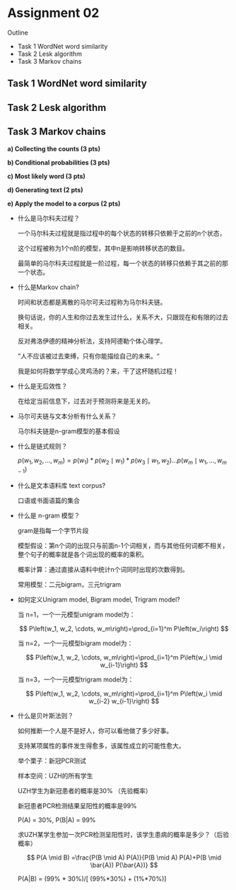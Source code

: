 # Assignment 02

Outline

* Task 1 WordNet word similarity
* Task 2 Lesk algorithm
* Task 3 Markov chains

## Task 1 WordNet word similarity

## Task 2 Lesk algorithm

## Task 3 Markov chains

__a) Collecting the counts (3 pts)__

__b) Conditional probabilities (3 pts)__

__c) Most likely word (3 pts)__

__d) Generating text (2 pts)__

__e) Apply the model to a corpus (2 pts)__

* 什么是马尔科夫过程？

  一个马尔科夫过程就是指过程中的每个状态的转移只依赖于之前的n个状态，
  
  这个过程被称为1个n阶的模型，其中n是影响转移状态的数目。
  
  最简单的马尔科夫过程就是一阶过程，每一个状态的转移只依赖于其之前的那一个状态。

* 什么是Markov chain?

  时间和状态都是离散的马尔可夫过程称为马尔科夫链。

  换句话说，你的人生和你过去发生过什么，关系不大，只跟现在和有限的过去相关。
  
  反对弗洛伊德的精神分析法，支持阿德勒个体心理学。
  
  ”人不应该被过去束缚，只有你能描绘自己的未来。“
  
  我是如何将数学学成心灵鸡汤的？来，干了这杯随机过程！

* 什么是无后效性？

  在给定当前信息下，过去对于预测将来是无关的。
  
* 马尔可夫链与文本分析有什么关系？

  马尔科夫链是n-gram模型的基本假设
  
* 什么是链式规则？

  $p\left(w_1, w_2, \ldots, w_m\right)=p\left(w_1\right) * p\left(w_2 \mid w_1\right) * p\left(w_3 \mid w_1, w_2\right) \ldots p\left(w_m \mid w_1, \ldots, w_{m-1}\right)$
  
* 什么是文本语料库 text corpus?
  
  口语或书面语篇的集合
  
* 什么是 n-gram 模型？

  gram是指每一个字节片段
  
  模型假设：第n个词的出现只与前面n-1个词相关，而与其他任何词都不相关，整个句子的概率就是各个词出现的概率的乘积。
  
  概率计算：通过直接从语料中统计n个词同时出现的次数得到。
  
  常用模型：二元bigram，三元trigram
  
* 如何定义Unigram model, Bigram model, Trigram model?

  当 n=1，一个一元模型unigram model为：
  
  $$
  P\left(w_1, w_2, \cdots, w_m\right)=\prod_{i=1}^m P\left(w_i\right)
  $$
  
  当 n=2，一个一元模型bigram model为：
  
  $$
  P\left(w_1, w_2, \cdots, w_m\right)=\prod_{i=1}^m P\left(w_i \mid w_{i-1}\right)
  $$
  
  当 n=3，一个一元模型trigram model为：
  
  $$
  P\left(w_1, w_2, \cdots, w_m\right)=\prod_{i=1}^m P\left(w_i \mid w_{i-2} w_{i-1}\right)
  $$

* 什么是贝叶斯法则？

  如何推断一个人是不是好人，你可以看他做了多少好事。
  
  支持某项属性的事件发生得愈多，该属性成立的可能性愈大。
  
  举个栗子：新冠PCR测试
  
    样本空间：UZH的所有学生
  
    UZH学生为新冠患者的概率是30% （先验概率）
  
    新冠患者PCR检测结果呈阳性的概率是99%
  
    P(A) = 30%, P(B|A) = 99%
  
    求UZH某学生参加一次PCR检测呈阳性时，该学生患病的概率是多少？（后验概率）
  
    $$
    P(A \mid B)
    =\frac{P(B \mid A) P(A)}{P(B \mid A) P(A)+P(B \mid \bar{A}) P(\bar{A})}
    $$
  
    P(A|B) = (99% * 30%)/[ (99%*30%) + (1%*70%)]
  
  
  
  
  

  

  

  
